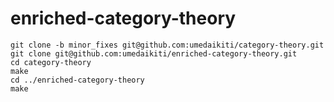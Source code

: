 # enriched-category-theory
```
git clone -b minor_fixes git@github.com:umedaikiti/category-theory.git
git clone git@github.com:umedaikiti/enriched-category-theory.git
cd category-theory
make
cd ../enriched-category-theory
make
```
